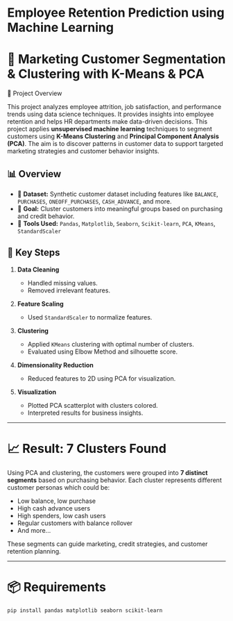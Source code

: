 # Employee Retention Prediction using Machine Learning

# 🧠 Marketing Customer Segmentation & Clustering with K-Means & PCA

📌 Project Overview

This project analyzes employee attrition, job satisfaction, and performance trends using data science techniques. It provides insights into employee retention and helps HR departments make data-driven decisions.
This project applies **unsupervised machine learning** techniques to segment customers using **K-Means Clustering** and **Principal Component Analysis (PCA)**. The aim is to discover patterns in customer data to support targeted marketing strategies and customer behavior insights.

## 📊 Overview

- 📁 **Dataset:** Synthetic customer dataset including features like `BALANCE`, `PURCHASES`, `ONEOFF_PURCHASES`, `CASH_ADVANCE`, and more.
- 📌 **Goal:** Cluster customers into meaningful groups based on purchasing and credit behavior.
- 🚀 **Tools Used:** `Pandas`, `Matplotlib`, `Seaborn`, `Scikit-learn`, `PCA`, `KMeans`, `StandardScaler`

## 🧩 Key Steps

1. **Data Cleaning**
   - Handled missing values.
   - Removed irrelevant features.

2. **Feature Scaling**
   - Used `StandardScaler` to normalize features.

3. **Clustering**
   - Applied `KMeans` clustering with optimal number of clusters.
   - Evaluated using Elbow Method and silhouette score.

4. **Dimensionality Reduction**
   - Reduced features to 2D using PCA for visualization.

5. **Visualization**
   - Plotted PCA scatterplot with clusters colored.
   - Interpreted results for business insights.

---

# 📈 Result: 7 Clusters Found

Using PCA and clustering, the customers were grouped into **7 distinct segments** based on purchasing behavior. Each cluster represents different customer personas which could be:

- Low balance, low purchase
- High cash advance users
- High spenders, low cash users
- Regular customers with balance rollover
- And more...

These segments can guide marketing, credit strategies, and customer retention planning.

---

# 📦 Requirements

```bash
pip install pandas matplotlib seaborn scikit-learn
